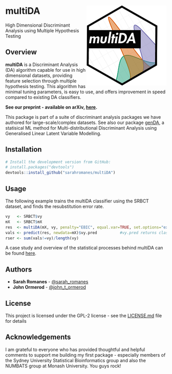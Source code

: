 multiDA <img src="man/figures/test_logo.png" align="right"  height="250" width="250"/>
======================================================

High Dimensional Discriminant Analysis using Multiple Hypothesis Testing

Overview
--------

**multiDA** is a Discriminant Analysis (DA) algorithm capable for use in high dimensional datasets, providing feature selection through multiple hypothesis testing. This algorithm has minimal tuning parameters, is easy to use, and offers improvement in speed compared to existing DA classifiers.

**See our preprint - available on arXiv, [here](https://arxiv.org/pdf/1807.01422).**

This package is part of a suite of discriminant analysis packages we have authored for large-scale/complex datasets. See also our package [genDA](http://github.com/sarahromanes/genDA), a statisical ML method for Multi-distributional Discriminant Analysis using Generalised Linear Latent Variable Modelling.

Installation
--------

```r
# Install the development version from GitHub:
# install.packages("devtools")
devtools::install_github("sarahromanes/multiDA")

```


Usage
-----

The following example trains the multiDA classifier using the SRBCT dataset, and finds the resubstitution error rate. 

```r
vy   <- SRBCT$vy
mX   <- SRBCT$mX
res  <- multiDA(mX, vy, penalty="EBIC", equal.var=TRUE, set.options="exhaustive")
vals <- predict(res, newdata=mX)$vy.pred          #vy.pred returns class labels
rser <- sum(vals!=vy)/length(vy)

```

A case study and overview of the statistical processes behind multiDA can be found [here](https://sarahromanes.github.io/multiDA/articles/multiDAvignette_caseStudy.html).

## Authors

* **Sarah Romanes**  - [@sarah_romanes](https://twitter.com/sarah_romanes)
* **John Ormerod**   - [@john_t_ormerod](https://twitter.com/john_t_ormerod)

## License

This project is licensed under the GPL-2 license - see the [LICENSE.md](LICENSE.md) file for details


## Acknowledgements

I am grateful to everyone who has provided thoughtful and helpful comments to support me building my first package - especially members of the Sydney University Statistical Bioinformatics group and also the NUMBATS group at Monash University. You guys rock!

